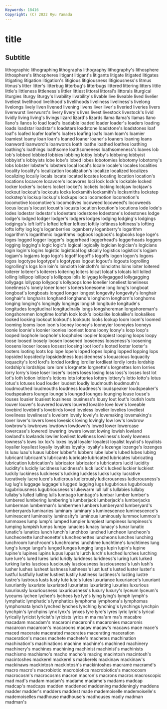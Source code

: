 ```yaml
---
Keywords: 18416
Copyright: (C) 2022 Ryu Yamada
---
```



# title

## Subtitle
 lithographic lithographing lithographs lithography
lithography's lithosphere lithosphere's lithospheres litigant litigant's litigants litigate litigated litigates
litigating litigation litigation's litigious litigiousness litigiousness's litmus litmus's litter litter's
litterbug litterbug's litterbugs littered littering litters little little's littleness littleness's
littler littlest littoral littoral's littorals liturgical liturgies liturgy liturgy's livability
livability's livable live liveable lived livelier liveliest livelihood livelihood's livelihoods
liveliness liveliness's livelong livelongs lively liven livened livening livens liver
liver's liveried liveries livers liverwurst liverwurst's livery livery's lives livest
livestock livestock's livid lividly living living's livings lizard lizard's lizards
llama llama's llamas llano llano's llanos lo load load's loadable
loaded loader loader's loaders loading loads loadstar loadstar's loadstars loadstone
loadstone's loadstones loaf loaf's loafed loafer loafer's loafers loafing loafs
loam loam's loamier loamiest loamy loan loan's loaned loaner loaner's
loaners loaning loans loanword loanword's loanwords loath loathe loathed loathes
loathing loathing's loathings loathsome loathsomeness loathsomeness's loaves lob lob's lobbed
lobbied lobbies lobbing lobby lobby's lobbying lobbyist lobbyist's lobbyists lobe
lobe's lobed lobes lobotomies lobotomy lobotomy's lobs lobster lobster's lobsters
local local's locale locale's locales localities locality locality's localization localization's
localize localized localizes localizing locally locals locate located locates locating
location location's locations locavore locavore's locavores loci lock lock's lockable
locked locker locker's lockers locket locket's lockets locking lockjaw lockjaw's
lockout lockout's lockouts locks locksmith locksmith's locksmiths lockstep lockstep's lockup
lockup's lockups loco locomotion locomotion's locomotive locomotive's locomotives locoweed locoweed's
locoweeds locus locus's locust locust's locusts locution locution's locutions lode
lode's lodes lodestar lodestar's lodestars lodestone lodestone's lodestones lodge lodge's
lodged lodger lodger's lodgers lodges lodging lodging's lodgings lodgings's loft
loft's lofted loftier loftiest loftily loftiness loftiness's lofting lofts lofty
log log's loganberries loganberry loganberry's logarithm logarithm's logarithmic logarithms logbook
logbook's logbooks loge loge's loges logged logger logger's loggerhead loggerhead's
loggerheads loggers logging logging's logic logic's logical logically logician logician's
logicians login login's logins logistic logistical logistically logistics logistics's logjam
logjam's logjams logo logo's logoff logoff's logoffs logon logon's logons
logos logotype logotype's logotypes logout logout's logouts logrolling logrolling's logs
loin loin's loincloth loincloth's loincloths loins loiter loitered loiterer loiterer's
loiterers loitering loiters lolcat lolcat's lolcats loll lolled lolling lollipop
lollipop's lollipops lolls lollygag lollygagged lollygagging lollygags lollypop lollypop's lollypops
lone lonelier loneliest loneliness loneliness's lonely loner loner's loners lonesome
long long's longboat longboat's longboats longed longer longest longevity longevity's
longhair longhair's longhairs longhand longhand's longhorn longhorn's longhorns longing longing's
longingly longings longish longitude longitude's longitudes longitudinal longitudinally longs longshoreman
longshoreman's longshoremen longtime loofah look look's lookalike lookalike's lookalikes looked
looking lookout lookout's lookouts looks lookup loom loom's loomed looming
looms loon loon's looney looney's looneyier looneyies looneys loonie loonie's
loonier loonies looniest loons loony loony's loop loop's looped loophole
loophole's loopholes loopier loopiest looping loops loopy loose loosed loosely
loosen loosened looseness looseness's loosening loosens looser looses loosest loosing
loot loot's looted looter looter's looters looting loots lop lope
lope's loped lopes loping lopped lopping lops lopsided lopsidedly lopsidedness
lopsidedness's loquacious loquacity loquacity's lord lord's lorded lording lordlier lordliest
lordly lords lordship lordship's lordships lore lore's lorgnette lorgnette's lorgnettes
lorn lorries lorry lorry's lose loser loser's losers loses losing
loss loss's losses lost lot lot's loth lotion lotion's lotions
lots lotteries lottery lottery's lotto lotto's lotus lotus's lotuses loud
louder loudest loudly loudmouth loudmouth's loudmouthed loudmouths loudness loudness's loudspeaker
loudspeaker's loudspeakers lounge lounge's lounged lounges lounging louse louse's louses
lousier lousiest lousiness lousiness's lousy lout lout's loutish louts louver
louver's louvered louvers louvred lovable love love's loveable lovebird lovebird's
lovebirds loved loveless lovelier lovelies loveliest loveliness loveliness's lovelorn lovely
lovely's lovemaking lovemaking's lover lover's lovers loves lovesick loving lovingly
low low's lowbrow lowbrow's lowbrows lowdown lowdown's lowed lower lowercase
lowercase's lowered lowering lowers lowest lowing lowish lowland lowland's lowlands
lowlier lowliest lowliness lowliness's lowly lowness lowness's lows lox lox's
loxes loyal loyaler loyalest loyalist loyalist's loyalists loyaller loyallest loyally
loyalties loyalty loyalty's lozenge lozenge's lozenges ls luau luau's luaus
lubber lubber's lubbers lube lube's lubed lubes lubing lubricant lubricant's
lubricants lubricate lubricated lubricates lubricating lubrication lubrication's lubricator lubricator's lubricators
lucid lucidity lucidity's lucidly lucidness lucidness's luck luck's lucked luckier
luckiest luckily luckiness luckiness's lucking luckless lucks lucky lucrative lucratively
lucre lucre's ludicrous ludicrously ludicrousness ludicrousness's lug lug's luggage luggage's
lugged lugging lugs lugubrious lugubriously lugubriousness lugubriousness's lukewarm lull lull's
lullabies lullaby lullaby's lulled lulling lulls lumbago lumbago's lumbar lumber
lumber's lumbered lumbering lumbering's lumberjack lumberjack's lumberjacks lumberman lumberman's lumbermen
lumbers lumberyard lumberyard's lumberyards luminaries luminary luminary's luminescence luminescence's luminescent
luminosity luminosity's luminous luminously lummox lummox's lummoxes lump lump's lumped
lumpier lumpiest lumpiness lumpiness's lumping lumpish lumps lumpy lunacies lunacy
lunacy's lunar lunatic lunatic's lunatics lunch lunch's lunchbox lunched luncheon
luncheon's luncheonette luncheonette's luncheonettes luncheons lunches lunching lunchroom lunchroom's lunchrooms
lunchtime lunchtime's lunchtimes lung lung's lunge lunge's lunged lunges lunging
lungs lupin lupin's lupine lupine's lupines lupins lupus lupus's lurch
lurch's lurched lurches lurching lure lure's lured lures lurid luridly
luridness luridness's luring lurk lurked lurking lurks luscious lusciously lusciousness
lusciousness's lush lush's lusher lushes lushest lushness lushness's lust lust's
lusted luster luster's lustful lustfully lustier lustiest lustily lustiness lustiness's
lusting lustre lustre's lustrous lusts lusty lute lute's lutes luxuriance
luxuriance's luxuriant luxuriantly luxuriate luxuriated luxuriates luxuriating luxuries luxurious luxuriously
luxuriousness luxuriousness's luxury luxury's lyceum lyceum's lyceums lychee lychee's lychees
lye lye's lying lying's lymph lymph's lymphatic lymphatic's lymphatics lymphoma
lymphoma's lymphomas lymphomata lynch lynched lynches lynching lynching's lynchings lynchpin
lynchpin's lynchpins lynx lynx's lynxes lyre lyre's lyres lyric lyric's
lyrical lyrically lyricist lyricist's lyricists lyrics m ma ma'am ma's
macabre macadam macadam's macaroni macaroni's macaronies macaronis macaroon macaroon's macaroons
macaw macaw's macaws mace mace's maced macerate macerated macerates macerating
maceration maceration's maces machete machete's machetes machination machination's machinations machine
machine's machined machinery machinery's machines machining machinist machinist's machinists machismo
machismo's macho macho's macing macintosh macintosh's macintoshes mackerel mackerel's mackerels
mackinaw mackinaw's mackinaws mackintosh mackintosh's mackintoshes macramé macramé's macro macro's
macrobiotic macrobiotics macrobiotics's macrocosm macrocosm's macrocosms macron macron's macrons macros
macroscopic mad mad's madam madam's madame madame's madams madcap madcap's
madcaps madden maddened maddening maddeningly maddens madder madder's madders maddest
made mademoiselle mademoiselle's mademoiselles madhouse madhouse's madhouses madly madman madman's
